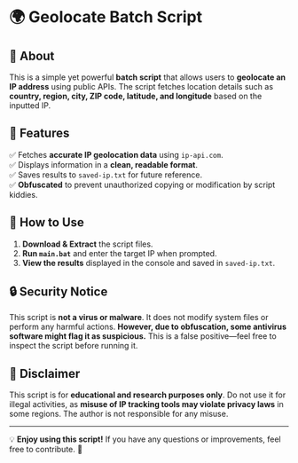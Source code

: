 # 🌍 Geolocate Batch Script  

## 📌 About  
This is a simple yet powerful **batch script** that allows users to **geolocate an IP address** using public APIs. The script fetches location details such as **country, region, city, ZIP code, latitude, and longitude** based on the inputted IP.  

## 🔧 Features  
✅ Fetches **accurate IP geolocation data** using `ip-api.com`.  
✅ Displays information in a **clean, readable format**.  
✅ Saves results to `saved-ip.txt` for future reference.  
✅ **Obfuscated** to prevent unauthorized copying or modification by script kiddies.  

## 🚀 How to Use  
1. **Download & Extract** the script files.  
2. **Run `main.bat`** and enter the target IP when prompted.  
3. **View the results** displayed in the console and saved in `saved-ip.txt`.  

## 🔒 Security Notice  
This script is **not a virus or malware**. It does not modify system files or perform any harmful actions. **However, due to obfuscation, some antivirus software might flag it as suspicious.** This is a false positive—feel free to inspect the script before running it.  

## 🛑 Disclaimer  
This script is for **educational and research purposes only**. Do not use it for illegal activities, as **misuse of IP tracking tools may violate privacy laws** in some regions. The author is not responsible for any misuse.  

---

💡 **Enjoy using this script!** If you have any questions or improvements, feel free to contribute. 🚀
